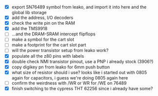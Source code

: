 - [x] export SN76489 symbol from leako, and import it into here and the global lib storage
- [x] add the address, I/O decoders
- [x] check the write pin on the RAM
- [x] add the TMS9918
- [ ] ...and the DRAM-SRAM intercept flipflops
- [ ] make a symbol for the cart slot
- [ ] make a footprint for the cart slot part
- [ ] will the power transistor setup from leako work?
- [x] populate all the z80 pins with labels
- [x] double check NMI transistor pinout, use a PNP i already stock (3906?)
- [x] copy digikey pn from leako for 6mm push button
- [x] what size of resistor should i use? looks like i started out with 0805 again for capacitors, i guess we're doing 0805 again here
- [ ] confirm the weirdness with /WR or WR for /WE on 76489
- [x] finish switching to the cypress THT 62256 since i already have some?
